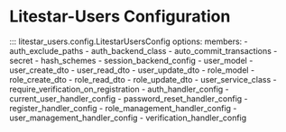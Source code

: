 # Litestar-Users Configuration

::: litestar_users.config.LitestarUsersConfig
    options:
        members:
            - auth_exclude_paths
            - auth_backend_class
            - auto_commit_transactions
            - secret
            - hash_schemes
            - session_backend_config
            - user_model
            - user_create_dto
            - user_read_dto
            - user_update_dto
            - role_model
            - role_create_dto
            - role_read_dto
            - role_update_dto
            - user_service_class
            - require_verification_on_registration
            - auth_handler_config
            - current_user_handler_config
            - password_reset_handler_config
            - register_handler_config
            - role_management_handler_config
            - user_management_handler_config
            - verification_handler_config
